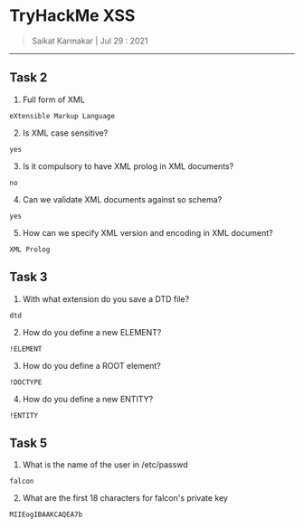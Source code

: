 # TryHackMe XSS

> Saikat Karmakar | Jul 29 : 2021

---

## Task 2

1. Full form of XML
```
eXtensible Markup Language
```
2. Is XML case sensitive?        
```
yes
```
3. Is it compulsory to have XML prolog in XML documents?    
```
no
```
4. Can we validate XML documents against so schema?    
```
yes
```
5. How can we specify XML version and encoding in XML document?
```
XML Prolog
```

## Task 3

1. With what extension do you save a DTD file?
```
dtd
```
2. How do you define a new ELEMENT?
```
!ELEMENT
```
3. How do you define a ROOT element?
```
!DOCTYPE
```
4. How do you define a new ENTITY?
```
!ENTITY
```

## Task 5

1. What is the name of the user in /etc/passwd
```
falcon
```
2. What are the first 18 characters for falcon's private key
```
MIIEogIBAAKCAQEA7b
```